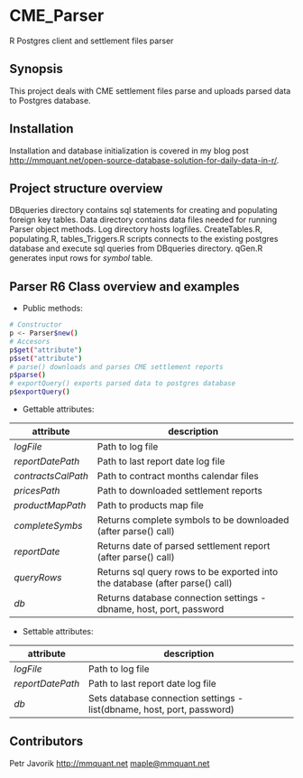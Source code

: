 # CME_Parser
R Postgres client and settlement files parser
## Synopsis

This project deals with CME settlement files parse and uploads parsed data to Postgres database.

## Installation

Installation and database initialization is covered in my blog post http://mmquant.net/open-source-database-solution-for-daily-data-in-r/.

## Project structure overview

DBqueries directory contains sql statements for creating and populating foreign key tables. 
Data directory contains data files needed for running Parser object methods. Log directory hosts logfiles.
CreateTables.R, populating.R, tables_Triggers.R scripts
connects to the existing postgres database and execute sql queries from DBqueries directory. qGen.R generates input
rows for _symbol_ table.

## Parser R6 Class overview and examples

- Public methods:
```sh
# Constructor
p <- Parser$new()
# Accesors
p$get("attribute")
p$set("attribute")
# parse() downloads and parses CME settlement reports
p$parse()
# exportQuery() exports parsed data to postgres database
p$exportQuery()
```
- Gettable attributes:  

| attribute | description |
| --- | --- |
| _logFile_ | Path to log file  |
| _reportDatePath_ | Path to last report date log file |
| _contractsCalPath_ | Path to contract months calendar files |
| _pricesPath_ |Path to downloaded settlement reports |
| _productMapPath_ | Path to products map file |
| _completeSymbs_ | Returns complete symbols to be downloaded (after parse() call) |
| _reportDate_ | Returns date of parsed settlement report (after parse() call) |
| _queryRows_ | Returns sql query rows to be exported into the database (after parse() call) |
| _db_ | Returns database connection settings - dbname, host, port, password |

- Settable attributes:  

| attribute | description |
| --- | --- |
| _logFile_ | Path to log file  |
| _reportDatePath_ | Path to last report date log file |
| _db_ | Sets database connection settings - list(dbname, host, port, password) |


## Contributors

Petr Javorik http://mmquant.net maple@mmquant.net
